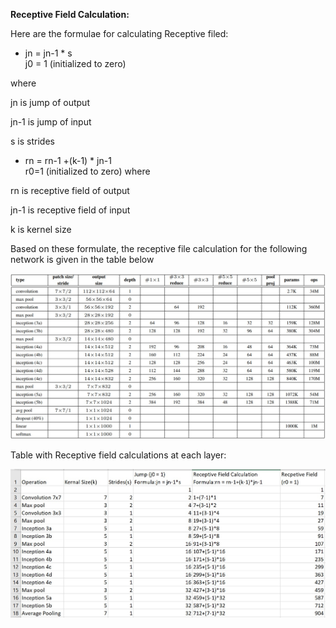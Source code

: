     
**Receptive Field Calculation:**

Here are the formulae for calculating Receptive filed:
*	jn = jn-1 * s 		 
j0 = 1	(initialized to zero)

where

jn is jump of output

jn-1 is jump of input

s is strides

*	rn = rn-1 +(k-1) * jn-1		 
r0=1	(initialized to zero)
where

rn is receptive field of output

jn-1 is receptive field of input

k is kernel size

Based on these formulate, the receptive file calculation for the following network is given in the table below

![Network](https://github.com/rednas/EVA/blob/master/session%207/Network.jpg)



Table with Receptive field calculations at each layer:

![Receptive Field Calculations](https://github.com/rednas/EVA/blob/master/session%207/Receptive%20Field%20Calculation.jpg)
